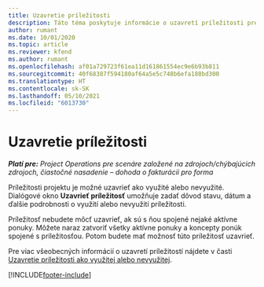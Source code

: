 ```yaml
---
title: Uzavretie príležitosti
description: Táto téma poskytuje informácie o uzavretí príležitosti pre projekt.
author: rumant
ms.date: 10/01/2020
ms.topic: article
ms.reviewer: kfend
ms.author: rumant
ms.openlocfilehash: af01a729723f61ea11d161861554ec9e6b93b811
ms.sourcegitcommit: 40f68387f594180af64a5e5c748b6efa188bd300
ms.translationtype: HT
ms.contentlocale: sk-SK
ms.lasthandoff: 05/10/2021
ms.locfileid: "6013730"
---
```

# <a name="close-an-opportunity"></a>Uzavretie príležitosti

_**Platí pre:** Project Operations pre scenáre založené na zdrojoch/chýbajúcich zdrojoch, čiastočné nasadenie – dohoda o fakturácii pro forma_

Príležitosti projektu je možné uzavrieť ako využité alebo nevyužité. Dialógové okno **Uzavrieť príležitosť** umožňuje zadať dôvod stavu, dátum a ďalšie podrobnosti o využití alebo nevyužití príležitosti.

Príležitosť nebudete môcť uzavrieť, ak sú s ňou spojené nejaké aktívne ponuky. Môžete naraz zatvoriť všetky aktívne ponuky a koncepty ponúk spojené s príležitosťou. Potom budete mať možnosť túto príležitosť uzavrieť.

Pre viac všeobecných informácií o uzavretí príležitostí nájdete v časti [Uzavretie príležitosti ako využitej alebo nevyužitej](/dynamics365/sales-enterprise/close-opportunity-won-lost-sales).


[!INCLUDE[footer-include](../includes/footer-banner.md)]